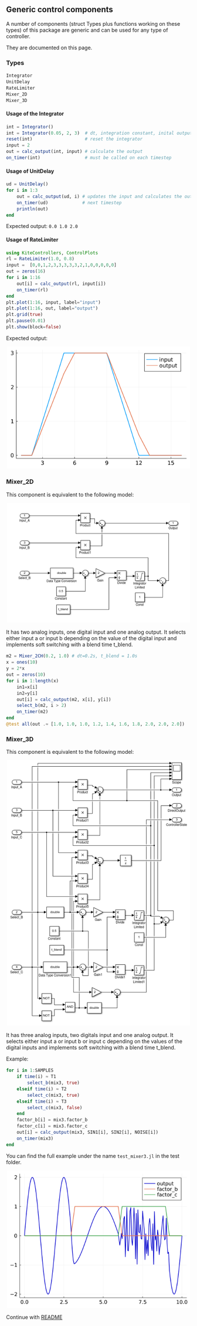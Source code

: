 ## Generic control components
A number of components (struct Types plus functions working on these types) of this package are generic and can be used for any type of controller.

They are documented on this page.

### Types
```julia
Integrator
UnitDelay
RateLimiter
Mixer_2D
Mixer_3D
```
#### Usage of the Integrator
```julia
int = Integrator()  
int = Integrator(0.05, 2, 3)  # dt, integration constant, inital output  
reset(int)                    # reset the integrator
input = 2
out = calc_output(int, input) # calculate the output 
on_timer(int)                 # must be called on each timestep
```
#### Usage of UnitDelay
```julia
ud = UnitDelay()
for i in 1:3
    out = calc_output(ud, i) # updates the input and calculates the output
    on_timer(ud)             # next timestep
    println(out)
end
```
Expected output: `0.0 1.0 2.0`

#### Usage of RateLimiter
```julia
using KiteControllers, ControlPlots
rl = RateLimiter(1.0, 0.8)
input =  [0,0,1,2,3,3,3,3,3,2,1,0,0,0,0,0]
out = zeros(16)
for i in 1:16
    out[i] = calc_output(rl, input[i])
    on_timer(rl)
end
plt.plot(1:16, input, label="input")
plt.plot(1:16, out, label="output")
plt.grid(true)
plt.pause(0.01)
plt.show(block=false) 
```
Expected output:
<p align="center"><img src="./rate_limiter.png" width="500" /></p>

### Mixer_2D
This component is equivalent to the following model:
<p align="center"><img src="./mixer_2ch.png" width="500" /></p>
It has two analog inputs, one digital input and one analog output. It selects either input a or input b depending on the value of the digital input and implements soft switching with a blend time t_blend.

```julia
m2 = Mixer_2CH(0.2, 1.0) # dt=0.2s, t_blend = 1.0s
x = ones(10)
y = 2*x
out = zeros(10)
for i in 1:length(x)
    in1=x[i]
    in2=y[i]
    out[i] = calc_output(m2, x[i], y[i])
    select_b(m2, i > 2)
    on_timer(m2)
end
@test all(out .≈ [1.0, 1.0, 1.0, 1.2, 1.4, 1.6, 1.8, 2.0, 2.0, 2.0])
```
### Mixer_3D
This component is equivalent to the following model:
<p align="center"><img src="./mixer_3ch.png" width="500" /></p>
It has three analog inputs, two digitals input and one analog output. It selects either input a or input b or input c depending on the values of the digital inputs and implements soft switching with a blend time t_blend.

Example:
```julia
for i in 1:SAMPLES
    if time(i) ≈ T1
        select_b(mix3, true)
    elseif time(i) ≈ T2
        select_c(mix3, true)
    elseif time(i) ≈ T3
        select_c(mix3, false)        
    end
    factor_b[i] = mix3.factor_b
    factor_c[i] = mix3.factor_c
    out[i] = calc_output(mix3, SIN1[i], SIN2[i], NOISE[i])
    on_timer(mix3)
end
```
You can find the full example under the name `test_mixer3.jl` in the test folder.
<p align="center"><img src="./mixer3.png" width="500" /></p>

Continue with [README](../README.md)
